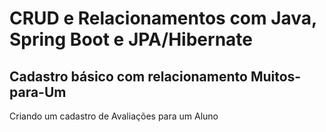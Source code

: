 # CRUD e Relacionamentos com Java, Spring Boot e JPA/Hibernate

## Cadastro básico com relacionamento Muitos-para-Um

Criando um cadastro de Avaliações para um Aluno
